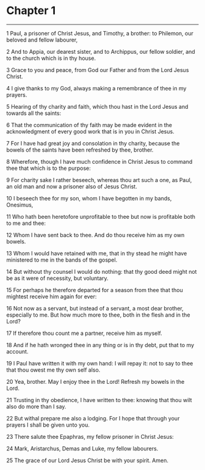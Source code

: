 # Chapter 1

***

1 Paul, a prisoner of Christ Jesus, and Timothy, a brother: to Philemon, our beloved and fellow labourer,

2 And to Appia, our dearest sister, and to Archippus, our fellow soldier, and to the church which is in thy house.

3 Grace to you and peace, from God our Father and from the Lord Jesus Christ.

4 I give thanks to my God, always making a remembrance of thee in my prayers.

5 Hearing of thy charity and faith, which thou hast in the Lord Jesus and towards all the saints:

6 That the communication of thy faith may be made evident in the acknowledgment of every good work that is in you in Christ Jesus.

7 For I have had great joy and consolation in thy charity, because the bowels of the saints have been refreshed by thee, brother.

8 Wherefore, though I have much confidence in Christ Jesus to command thee that which is to the purpose:

9 For charity sake I rather beseech, whereas thou art such a one, as Paul, an old man and now a prisoner also of Jesus Christ.

10 I beseech thee for my son, whom I have begotten in my bands, Onesimus,

11 Who hath been heretofore unprofitable to thee but now is profitable both to me and thee:

12 Whom I have sent back to thee. And do thou receive him as my own bowels.

13 Whom I would have retained with me, that in thy stead he might have ministered to me in the bands of the gospel.

14 But without thy counsel I would do nothing: that thy good deed might not be as it were of necessity, but voluntary.

15 For perhaps he therefore departed for a season from thee that thou mightest receive him again for ever:

16 Not now as a servant, but instead of a servant, a most dear brother, especially to me. But how much more to thee, both in the flesh and in the Lord?

17 If therefore thou count me a partner, receive him as myself.

18 And if he hath wronged thee in any thing or is in thy debt, put that to my account.

19 I Paul have written it with my own hand: I will repay it: not to say to thee that thou owest me thy own self also.

20 Yea, brother. May I enjoy thee in the Lord! Refresh my bowels in the Lord.

21 Trusting in thy obedience, I have written to thee: knowing that thou wilt also do more than I say.

22 But withal prepare me also a lodging. For I hope that through your prayers I shall be given unto you.

23 There salute thee Epaphras, my fellow prisoner in Christ Jesus:

24 Mark, Aristarchus, Demas and Luke, my fellow labourers.

25 The grace of our Lord Jesus Christ be with your spirit. Amen.

